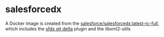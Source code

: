 # salesforcedx
A Docker image is created from the [salesforce/salesforcedx:latest-rc-full](https://hub.docker.com/r/salesforce/salesforcedx/tags), which includes the [sfdx git delta](https://github.com/scolladon/sfdx-git-delta) plugin and the libxml2-utils

